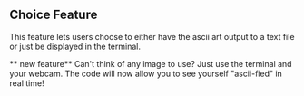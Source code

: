 ## Choice Feature
This feature lets users choose to either have the ascii art output to a text file or just be displayed in the terminal.

** new feature** Can't think of any image to use? Just use the terminal and your webcam. The code will now allow you to see yourself "ascii-fied" in real time!
